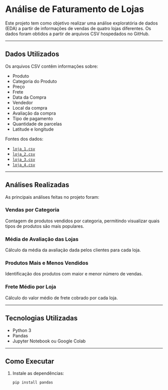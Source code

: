 # Análise de Faturamento de Lojas

Este projeto tem como objetivo realizar uma análise exploratória de dados (EDA) a partir de informações de vendas de quatro lojas diferentes. Os dados foram obtidos a partir de arquivos CSV hospedados no GitHub.

---

## Dados Utilizados

Os arquivos CSV contêm informações sobre:

- Produto
- Categoria do Produto
- Preço
- Frete
- Data da Compra
- Vendedor
- Local da compra
- Avaliação da compra
- Tipo de pagamento
- Quantidade de parcelas
- Latitude e longitude

Fontes dos dados:

- [`loja_1.csv`](https://raw.githubusercontent.com/alura-es-cursos/challenge1-data-science/refs/heads/main/base-de-dados-challenge-1/loja_1.csv)
- [`loja_2.csv`](https://raw.githubusercontent.com/alura-es-cursos/challenge1-data-science/refs/heads/main/base-de-dados-challenge-1/loja_2.csv)
- [`loja_3.csv`](https://raw.githubusercontent.com/alura-es-cursos/challenge1-data-science/refs/heads/main/base-de-dados-challenge-1/loja_3.csv)
- [`loja_4.csv`](https://raw.githubusercontent.com/alura-es-cursos/challenge1-data-science/refs/heads/main/base-de-dados-challenge-1/loja_4.csv)

---

## Análises Realizadas

As principais análises feitas no projeto foram:

### Vendas por Categoria
Contagem de produtos vendidos por categoria, permitindo visualizar quais tipos de produtos são mais populares.

### Média de Avaliação das Lojas
Cálculo da média da avaliação dada pelos clientes para cada loja.

### Produtos Mais e Menos Vendidos
Identificação dos produtos com maior e menor número de vendas.

### Frete Médio por Loja
Cálculo do valor médio de frete cobrado por cada loja.

---

## Tecnologias Utilizadas

- Python 3
- Pandas
- Jupyter Notebook ou Google Colab

---

## Como Executar

1. Instale as dependências:
   ```bash
   pip install pandas
